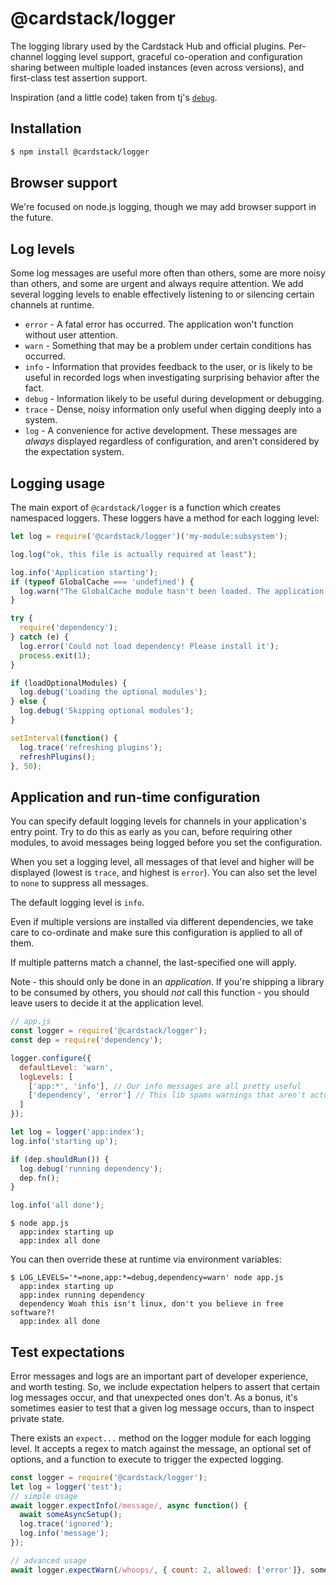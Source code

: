 # @cardstack/logger

The logging library used by the Cardstack Hub and official plugins.
Per-channel logging level support, graceful co-operation and
configuration sharing between multiple loaded instances (even
across versions), and first-class test assertion support.

Inspiration (and a little code) taken from tj's
[`debug`](https://github.com/visionmedia/debug).

## Installation

```bash
$ npm install @cardstack/logger
```

## Browser support

We're focused on node.js logging, though we may add browser support in
the future.

## Log levels

Some log messages are useful more often than others, some are more noisy
than others, and some are urgent and always require attention. We add
several logging levels to enable effectively listening to or silencing
certain channels at runtime.

- `error` - A fatal error has occurred. The application won't function
  without user attention.
- `warn` - Something that may be a problem under certain conditions has
  occurred.
- `info` - Information that provides feedback to the user, or is likely
  to be useful in recorded logs when investigating surprising behavior
  after the fact.
- `debug` - Information likely to be useful during development or
  debugging.
- `trace` - Dense, noisy information only useful when digging deeply
  into a system.
- `log` - A convenience for active development. These messages are _always_
  displayed regardless of configuration, and aren't considered by the
  expectation system.

## Logging usage

The main export of `@cardstack/logger` is a function which creates
namespaced loggers. These loggers have a method for each logging level:

```js
let log = require('@cardstack/logger')('my-module:subsystem');

log.log("ok, this file is actually required at least");

log.info('Application starting');
if (typeof GlobalCache === 'undefined') {
  log.warn("The GlobalCache module hasn't been loaded. The application may run slower than expected");
}

try {
  require('dependency');
} catch (e) {
  log.error('Could not load dependency! Please install it');
  process.exit(1);
}

if (loadOptionalModules) {
  log.debug('Loading the optional modules');
} else {
  log.debug('Skipping optional modules');
}

setInterval(function() {
  log.trace('refreshing plugins');
  refreshPlugins();
}, 50);
```

## Application and run-time configuration

You can specify default logging levels for channels in your
application's entry point. Try to do this as early as you can, before
requiring other modules, to avoid messages being logged before you set
the configuration.

When you set a logging level, all messages of that level and higher will
be displayed (lowest is `trace`, and highest is `error`). You can also
set the level to `none` to suppress all messages.

The default logging level is `info`.

Even if multiple versions are installed via different dependencies, we
take care to co-ordinate and make sure this configuration is applied to
all of them. 

If multiple patterns match a channel, the last-specified one will apply.

Note - this should only be done in an _application_. If you're shipping
a library to be consumed by others, you should _not_ call this function -
you should leave users to decide it at the application level.

```js
// app.js
const logger = require('@cardstack/logger');
const dep = require('dependency');

logger.configure({
  defaultLevel: 'warn',
  logLevels: [
    ['app:*', 'info'], // Our info messages are all pretty useful
    ['dependency', 'error'] // This lib spams warnings that aren't actually important
  ]
});

let log = logger('app:index');
log.info('starting up');

if (dep.shouldRun()) {
  log.debug('running dependency');
  dep.fn();
}

log.info('all done');
```

```
$ node app.js
  app:index starting up
  app:index all done
```

You can then override these at runtime via environment variables:
```
$ LOG_LEVELS='*=none,app:*=debug,dependency=warn' node app.js
  app:index starting up
  app:index running dependency
  dependency Woah this isn't linux, don't you believe in free software?!
  app:index all done
```

## Test expectations

Error messages and logs are an important part of developer experience,
and worth testing. So, we include expectation helpers to assert that
certain log messages occur, and that unexpected ones don't. As a bonus,
it's sometimes easier to test that a given log message occurs, than to
inspect private state.

There exists an `expect...` method on the logger module for each logging
level. It accepts a regex to match against the message, an optional set
of options, and a function to execute to trigger the expected logging.

```js
const logger = require('@cardstack/logger');
let log = logger('test');
// simple usage
await logger.expectInfo(/message/, async function() {
  await someAsyncSetup();
  log.trace('ignored');
  log.info('message');
});

// advanced usage
await logger.expectWarn(/whoops/, { count: 2, allowed: ['error']}, someFunctionThatLogsAnError);
```
